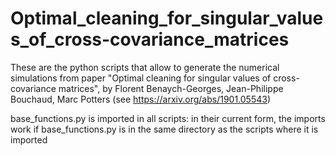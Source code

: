# Optimal_cleaning_for_singular_values_of_cross-covariance_matrices

These are the python scripts that allow to generate the numerical simulations from paper "Optimal cleaning for singular values of cross-covariance matrices", by Florent Benaych-Georges, Jean-Philippe Bouchaud, Marc Potters (see https://arxiv.org/abs/1901.05543) 

base_functions.py is imported in all scripts: in their current form, the imports work if base_functions.py is in the same directory as the scripts where it is imported

